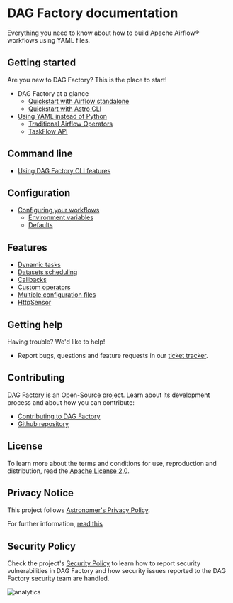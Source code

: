 # DAG Factory documentation

Everything you need to know about how to build Apache Airflow® workflows using YAML files.

## Getting started

Are you new to DAG Factory? This is the place to start!

* DAG Factory at a glance
    * [Quickstart with Airflow standalone](getting-started/quick-start-airflow-standalone.md)
    * [Quickstart with Astro CLI](getting-started/quick-start-astro-cli.md)
* [Using YAML instead of Python](./comparison/index.md)
    * [Traditional Airflow Operators](./comparison/traditional_operators.md)
    * [TaskFlow API](./comparison/taskflow_api.md)

## Command line

* [Using DAG Factory CLI features](features/cli.md)

## Configuration

* [Configuring your workflows](configuration/configuring_workflows.md)
    * [Environment variables](configuration/environment_variables.md)
    * [Defaults](configuration/defaults.md)

## Features

* [Dynamic tasks](features/dynamic_tasks.md)
* [Datasets scheduling](features/datasets.md)
* [Callbacks](features/callbacks.md)
* [Custom operators](features/custom_operators.md)
* [Multiple configuration files](features/multiple_configuration_files.md)
* [HttpSensor](features/http_task.md)

## Getting help

Having trouble? We'd like to help!

* Report bugs, questions and feature requests in our [ticket tracker](https://github.com/astronomer/dag-factory/issues).

## Contributing

DAG Factory is an Open-Source project. Learn about its development process and about how you can contribute:

* [Contributing to DAG Factory](contributing/howto.md)
* [Github repository](https://github.com/astronomer/dag-factory/)

## License

To learn more about the terms and conditions for use, reproduction and distribution, read the [Apache License 2.0](https://github.com/astronomer/dag-factory/blob/main/LICENSE).

## Privacy Notice

This project follows [Astronomer's Privacy Policy](https://www.astronomer.io/privacy/).

For further information, [read this](https://github.com/astronomer/dag-factory/blob/main/PRIVACY_NOTICE.md)

## Security Policy

Check the project's [Security Policy](https://github.com/astronomer/dag-factory/blob/main/SECURITY.md) to learn
how to report security vulnerabilities in DAG Factory and how security issues reported to the DAG Factory
security team are handled.

<img alt=analytics referrerpolicy="no-referrer-when-downgrade" src="https://static.scarf.sh/a.png?x-pxid=2bb92a5b-beb3-48cc-a722-79dda1089eda" />
